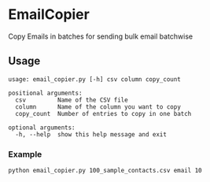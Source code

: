 # EmailCopier
Copy Emails in batches for sending bulk email batchwise

## Usage
```
usage: email_copier.py [-h] csv column copy_count

positional arguments:
  csv         Name of the CSV file
  column      Name of the column you want to copy
  copy_count  Number of entries to copy in one batch

optional arguments:
  -h, --help  show this help message and exit
```

### Example
```
python email_copier.py 100_sample_contacts.csv email 10
```

